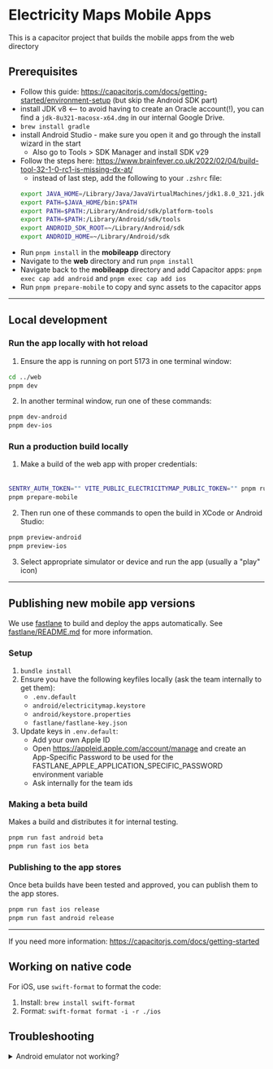 # Electricity Maps Mobile Apps

This is a capacitor project that builds the mobile apps from the web directory

## Prerequisites

- Follow this guide: https://capacitorjs.com/docs/getting-started/environment-setup (but skip the Android SDK part)
- install JDK v8 <-- to avoid having to create an Oracle account(!), you can find a `jdk-8u321-macosx-x64.dmg` in our internal Google Drive.
- `brew install gradle`
- install Android Studio - make sure you open it and go through the install wizard in the start
  - Also go to Tools > SDK Manager and install SDK v29
- Follow the steps here: https://www.brainfever.co.uk/2022/02/04/build-tool-32-1-0-rc1-is-missing-dx-at/
  - instead of last step, add the following to your `.zshrc` file:
  ```bash
  export JAVA_HOME=/Library/Java/JavaVirtualMachines/jdk1.8.0_321.jdk/Contents/Home
  export PATH=$JAVA_HOME/bin:$PATH
  export PATH=$PATH:/Library/Android/sdk/platform-tools
  export PATH=$PATH:/Library/Android/sdk/tools
  export ANDROID_SDK_ROOT=~/Library/Android/sdk
  export ANDROID_HOME=~/Library/Android/sdk
  ```
- Run `pnpm install` in the **mobileapp** directory
- Navigate to the **web** directory and run `pnpm install`
- Navigate back to the **mobileapp** directory and add Capacitor apps: `pnpm exec cap add android` and `pnpm exec cap add ios`
- Run `pnpm prepare-mobile` to copy and sync assets to the capacitor apps

---

## Local development

### Run the app locally with hot reload

1. Ensure the app is running on port 5173 in one terminal window:

```bash
cd ../web
pnpm dev
```

2. In another terminal window, run one of these commands:

```bash
pnpm dev-android
pnpm dev-ios
```

### Run a production build locally

1. Make a build of the web app with proper credentials:

```bash

SENTRY_AUTH_TOKEN="" VITE_PUBLIC_ELECTRICITYMAP_PUBLIC_TOKEN="" pnpm run build-web
pnpm prepare-mobile
```

2. Then run one of these commands to open the build in XCode or Android Studio:

```bash
pnpm preview-android
pnpm preview-ios
```

3. Select appropriate simulator or device and run the app (usually a "play" icon)

---

## Publishing new mobile app versions

We use [fastlane](https://fastlane.tools/) to build and deploy the apps automatically.
See [fastlane/README.md](./fastlane/README.md) for more information.

### Setup

1. `bundle install`
2. Ensure you have the following keyfiles locally (ask the team internally to get them):
   - `.env.default`
   - `android/electricitymap.keystore`
   - `android/keystore.properties`
   - `fastlane/fastlane-key.json`
3. Update keys in `.env.default`:
   - Add your own Apple ID
   - Open https://appleid.apple.com/account/manage and create an App-Specific Password to be used for the FASTLANE_APPLE_APPLICATION_SPECIFIC_PASSWORD environment variable
   - Ask internally for the team ids

### Making a beta build

Makes a build and distributes it for internal testing.

```bash
pnpm run fast android beta
pnpm run fast ios beta
```

### Publishing to the app stores

Once beta builds have been tested and approved, you can publish them to the app stores.

```bash
pnpm run fast ios release
pnpm run fast android release
```

---

If you need more information:
https://capacitorjs.com/docs/getting-started

## Working on native code

For iOS, use `swift-format` to format the code:

1. Install: `brew install swift-format`
2. Format: `swift-format format -i -r ./ios`

## Troubleshooting

<details>
  <summary>Android emulator not working?</summary>

Android studio will need a virtual device, shown here in the Android Studio opening screen:
![](./VDM.png)

If you get XCode error "Command PhaseScriptExecution failed with a nonzero exit code"
Then in Pods-Electricity Maps-frameworks.sh
Replace:
`source="$(readlink "${source}")"`
With:
`source="$(readlink -f "${source}")"`

</details>
